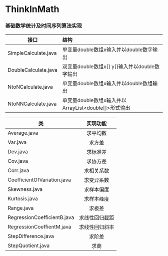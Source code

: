 # ThinkInMath

### 基础数学统计及时间序列算法实现

接口|结构
--|:--
SimpleCalculate.java|单变量double数组x输入并以double数字输出
DoubleCalculate.java|双变量double数组x[] y[]输入并以double数字输出
NtoNCalculate.java|单变量double数组x输入并以double数组输出
NtoNNCalculate.java|单变量double数组x输入并以ArrayList<double[]>形式输出

类|实现功能
--|:--:
Average.java|求平均数
Var.java|求方差
Dev.java|求标准差
Cov.java|求协方差
Corr.java|求相关系数
CoefficientOfVariation.java|求变异系数
Skewness.java|求样本偏度
Kurtosis.java|求样本峰度
Range.java|求极差
RegressionCoefficientB.java|求线性回归截距
RegressionCoeffientM.java|求线性回归斜率
StepDifference.java|求阶差
StepQuotient.java|求商
